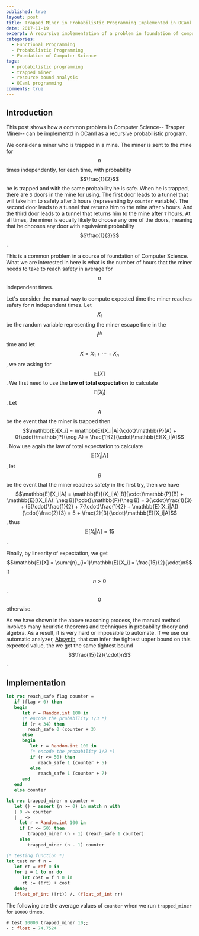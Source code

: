 ```yaml
---
published: true
layout: post
title: Trapped Miner in Probabilistic Programming Implemented in OCaml
date: 2017-11-19
excerpt: A recursive implementation of a problem in foundation of computer science (trapped miner) as a probabilistic program in OCaml.
categories:
  - Functional Programming
  - Probabilistic Programming
  - Foundation of Computer Science
tags:
  - probabilistic programming
  - trapped miner
  - resource bound analysis
  - OCaml programming
comments: true
---
```


## Introduction 

This post shows how a common problem in Computer Science-- Trapper Miner-- can be 
implementd in OCaml as a recursive probabilistic program. 

We consider a miner who is trapped in a mine. The miner is sent to the mine for $$n$$ times independently, for each time, with probability $$\frac{1}{2}$$ he is trapped and with the same probability he is safe. When he is trapped, there are `3` doors in the mine for using. The first door leads to a tunnel that will take him to safety after `3` hours (representing by `counter` variable). The second door leads to a tunnel that returns him to the mine after `5` hours. And the third door leads to a tunnel that returns him to the mine after `7` hours. At all times, the miner is equally likely to choose any one of the doors, meaning that he chooses any door with equivalent probability $$\frac{1}{3}$$. 

This is a common problem in a course of foundation of Computer Science. What we are interested in here is what is the number of hours that the miner needs 
to take to reach safety in average for $$n$$ independent times.  

Let's consider the manual way to compute expected time the miner reaches safety for $n$ independent times. Let $$X_i$$ be the random variable representing the miner escape time in the $$i^{th}$$ time and let $$X = X_1 + \cdots + X_n$$, we are asking for $$\mathbb{E}[X]$$. We first need to use the **law of total expectation** to calculate $$\mathbb{E}[X_i]$$. 
Let $$A$$ be the event that the miner is trapped then $$\mathbb{E}[X_i] = \mathbb{E}[X_i|A]{\cdot}\mathbb{P}(A) + 0{\cdot}\mathbb{P}(\neg A) = \frac{1}{2}{\cdot}\mathbb{E}[X_i|A]$$. Now use again the law of total expectation to calculate $$\mathbb{E}[X_i|A]$$, 
let $$B$$ be the event that the miner reaches safety in the first try, then we have $$\mathbb{E}[X_i|A] = \mathbb{E}[(X_i|A)|B]{\cdot}\mathbb{P}(B) + \mathbb{E}[(X_i|A)| \neg B]{\cdot}\mathbb{P}(\neg B) = 3{\cdot}\frac{1}{3} + (5{\cdot}\frac{1}{2} + 7{\cdot}\frac{1}{2} + \mathbb{E}[X_i|A]){\cdot}\frac{2}{3} = 5 + \frac{2}{3}{\cdot}\mathbb{E}[X_i|A]$$, thus $$\mathbb{E}[X_i|A] = 15$$. 

Finally, by linearity of expectation, we get $$\mathbb{E}[X] = \sum^{n}_{i=1}\mathbb{E}[X_i] = \frac{15}{2}{\cdot}n$$ if $$n > 0$$, $$0$$ otherwise.

As we have shown in the above reasoning process, the manual method involves many heuristic theorems and techniques in probability theory and algebra. As a result, it is very hard or impossible to automate. If we use our automatic analyzer, [Absynth][1], that can infer the tightest upper bound on this expected value, the we get the same tightest bound $$\frac{15}{2}{\cdot}n$$.

## Implementation

```ocaml
let rec reach_safe flag counter = 
   if (flag > 0) then
   begin
      let r = Random.int 100 in 
      (* encode the probability 1/3 *)
      if (r < 34) then
        reach_safe 0 (counter + 3)
      else 
      begin
         let r = Random.int 100 in
         (* encode the probability 1/2 *)
         if (r <= 50) then
            reach_safe 1 (counter + 5)
         else
            reach_safe 1 (counter + 7)
      end
   end
   else counter

let rec trapped_miner n counter = 
   let () = assert (n >= 0) in match n with
   | 0 -> counter
   | _ -> 
     let r = Random.int 100 in
     if (r <= 50) then 
        trapped_miner (n - 1) (reach_safe 1 counter)
     else 
        trapped_miner (n - 1) counter

(* testing function *)
let test nr f n =
   let rt = ref 0 in
   for i = 1 to nr do
      let cost = f n 0 in
      rt := (!rt) + cost
   done; 
   (float_of_int (!rt)) /. (float_of_int nr)
```
The following are the average values of `counter` when we run `trapped_miner` for `10000` times.

```ocaml
# test 10000 trapped_miner 10;;
- : float = 74.7524
```

[1]: http://channgo2203.github.io/zips/tool_benchmark.zip
